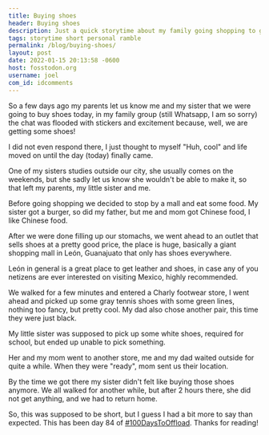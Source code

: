 ```yaml
---
title: Buying shoes
header: Buying shoes
description: Just a quick storytime about my family going shopping to get some shoes for me and my siblings.
tags: storytime short personal ramble
permalink: /blog/buying-shoes/
layout: post
date: 2022-01-15 20:13:58 -0600
host: fosstodon.org
username: joel
com_id: idcomments
---
```


So a few days ago my parents let us know me and my sister that we were going to buy shoes today, in my family group (still Whatsapp, I am so sorry) the chat was flooded with stickers and excitement because, well, we are getting some shoes!

I did not even respond there, I just thought to myself "Huh, cool" and life moved on until the day (today) finally came.

One of my sisters studies outside our city, she usually comes on the weekends, but she sadly let us know she wouldn't be able to make it, so that left my parents, my little sister and me.

Before going shopping we decided to stop by a mall and eat some food. My sister got a burger, so did my father, but me and mom got Chinese food, I like Chinese food.

After we were done filling up our stomachs, we went ahead to an outlet that sells shoes at a pretty good price, the place is huge, basically a giant shopping mall in León, Guanajuato that only has shoes everywhere.

León in general is a great place to get leather and shoes, in case any of you netizens are ever interested on visiting Mexico, highly recommended.

We walked for a few minutes and entered a Charly footwear store, I went ahead and picked up some gray tennis shoes with some green lines, nothing too fancy, but pretty cool. My dad also chose another pair, this time they were just black. 

My little sister was supposed to pick up some white shoes, required for school, but ended up unable to pick something.

Her and my mom went to another store, me and my dad waited outside for quite a while. When they were "ready", mom sent us their location.

By the time we got there my sister didn't felt like buying those shoes anymore. We all walked for another while, but after 2 hours there, she did not get anything, and we had to return home.

So, this was supposed to be short, but I guess I had a bit more to say than expected. This has been day 84 of [#100DaysToOffload](https://100daystooffload.com). Thanks for reading!
